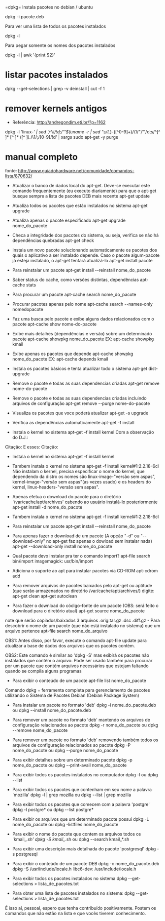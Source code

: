  =dpkg=
Instala pacotes no debian / ubuntu

  dpkg -i pacote.deb

Para ver uma lista de todos os pacotes instalados

  dpkg -l

Para pegar somente os nomes dos pacotes instalados

  dpkg -l | awk '{print $2}'

# listar pacotes instalados

dpkg --get-selections | grep -v deinstall | cut -f 1

# remover kernels antigos
* Referência: http://andregondim.eti.br/?p=1162

dpkg -l 'linux-*' | sed '/^ii/!d;/'"$(uname -r | sed "s/\(.*\)-\([^0-9]\+\)/\1/")"'/d;s/^[^ ]* [^ ]* \([^ ]*\).*/\1/;/[0-9]/!d' | xargs sudo apt-get -y purge

# manual completo
fonte: http://www.guiadohardware.net/comunidade/comandos-lista/870632/


- Atualizar o banco de dados local do apt-get. Deve-se executar este comando frequentemente (eu executo diariamente) para que o apt-get busque sempre a lista de pacotes DEB mais recente
apt-get update

- Atualiza todos os pacotes que estão instalados no sistema
apt-get upgrade

- Atualiza apenas o pacote especificado
apt-get upgrade nome_do_pacote

- Checa a integridade dos pacotes do sistema, ou seja, verifica se não há dependências quebradas
apt-get check

- Instala um novo pacote solucionando automaticamente os pacotes dos quais o aplicativo a ser instalado depende. Caso o pacote algum-pacote já esteja instalado, o apt-get tentará atualizá-lo
apt-get install pacote

- Para reinstalar um pacote
apt-get install --reinstall nome_do_pacote

- Saber status do cache, como versões distintas, dependências
apt-cache stats

- Para procurar um pacote
apt-cache search nome_do_pacote

- Procurar pacotes apenas pelo nome
apt-cache search --names-only nomedopacote

- Faz uma busca pelo pacote e exibe alguns dados relacionados com o pacote
apt-cache show nome-do-pacote

- Exibe mais detalhes (dependências e versão) sobre um determinado pacote
apt-cache showpkg nome_do_pacote
EX: apt-cache showpkg kmail

- Exibe apenas os pacotes que depende
apt-cache showpkg nome_do_pacote
EX: apt-cache depends kmail

- Instala os pacotes básicos e tenta atualizar todo o sistema
apt-get dist-upgrade

- Remove o pacote e todas as suas dependencias criadas
apt-get remove nome-do-pacote

- Remove o pacote e todas as suas dependencias criadas incluindo arquivos de configuração
apt-get remove --purge nome-do-pacote

- Visualiza os pacotes que voce poderá atualizar
apt-get -s upgrade

- Verifica as dependências automaticamente
apt-get -f install

- Instala o kernel no sistema
apt-get -f install kernel
Com a observação do D.J.:

Citação:
E esses:
Citação:
- Instala o kernel no sistema
apt-get -f install kernel

- Tambem instala o kernel no sistema
apt-get -f install kernel#1:2.2.18-6cl
Não instalam o kernel, precisa especificar o nome do kernel, que dependendo da distro os nomes são linux-image-"versão sem aspas", kernel-image-"versão sem aspas"(as vezes usado) e os headers do kernel, linux-headers-"versão sem aspas".

- Apenas efetua o download do pacote para o diretório '/var/cache/apt/archives' cabendo ao usuário instalá-lo posteriormente
apt-get install -d nome_do_pacote

- Tambem instala o kernel no sistema
apt-get -f install kernel#1:2.2.18-6cl

- Para reinstalar um pacote
apt-get install --reinstall nome_do_pacote

- Para apenas fazer o download de um pacote (A opção "-d" ou "--download-only" no apt-get faz apenas o dowload sem instalar nada)
apt-get --download-only install nome_do_pacote

- Qual pacote devo instalar pra ter o comando import?
apt-file search bin/import imagemagick: usr/bin/import

- Adiciona o suporte ao apt para instalar pacotes via CD-ROM
apt-cdrom add

- Para remover arquivos de pacotes baixados pelo apt-get ou aptitude (que serão armazenados no diretório /var/cache/apt/archives/) digite:
apt-get clean apt-get autoclean

- Para fazer o download do código-fonte de um pacote (OBS: será feito o download para o diretório atual)
apt-get source nome_do_pacote

note que serão copiados/baixados 3 arquivos .orig.tar.gz .dsc .diff.gz - Para descobrir o nome de um pacote (que não está instalado no sistema) que um arquivo pertence
apt-file search nome_do_arquivo

OBS1: Antes disso, por favor, execute o comando apt-file update para atualizar a base de dados dos arquivos que os pacotes contém.

OBS2: Este comando é similar ao 'dpkg -S' mas exibirá os pacotes não instalados que contêm o arquivo. Pode ser usado também para procurar por um pacote que contém arquivos necessários que estejam faltando quando se compila alguns programas

- Para exibir o conteúdo de um pacote
apt-file list nome_do_pacote

Comando dpkg = ferramenta completa para gerenciamento de pacotes utilizando o Sistema de Pacotes Debian (Debian Package System)

- Para instalar um pacote no formato 'deb'
dpkg -i nome_do_pacote.deb
ou
dpkg --install nome_do_pacote.deb

- Para remover um pacote no formato 'deb' mantendo os arquivos de configuração relacionados ao pacote
dpkg -r nome_do_pacote
ou
dpkg --remove nome_do_pacote

- Para remover um pacote no formato 'deb' removendo também todos os arquivos de configuração relacionados ao pacote
dpkg -P nome_do_pacote
ou
dpkg --purge nome_do_pacote

- Para exibir detalhes sobre um determinado pacote
dpkg -p nome_do_pacote
ou
dpkg --print-avail nome_do_pacote

- Para exibir todos os pacotes instalados no computador
dpkg -l
ou
dpkg --list

- Para exibir todos os pacotes que contenham em seu nome a palavra 'mozilla'
dpkg -l | grep mozilla
ou
dpkg --list | grep mozilla

- Para exibir todos os pacotes que comecem com a palavra 'postgre'
dpkg -l postgre*
ou
dpkg --list postgre*

- Para exibir os arquivos que um determinado pacote possui
dpkg -L nome_do_pacote
ou
dpkg -listfiles nome_do_pacote

- Para exibir o nome do pacote que contem os arquivos todos os 'kmail_*.sh'
dpkg -S kmail_*.sh
ou
dpkg --search kmail_*.sh

- Para exibir uma descrição mais detalhada do pacote 'postgresql'
dpkg -s postgresql

- Para exibir o conteúdo de um pacote DEB
dpkg -c nome_do_pacote.deb
dpkg -S /usr/include/locale.h libc6-dev: /usr/include/locale.h

- Para exibir todos os pacotes instalados no sistema
dpkg --get-selections > lista_de_pacotes.txt

- Para obter uma lista de pacotes instalados no sistema:
dpkg --get-selections > lista_de_pacotes.txt

É isso aí, pessoal, espero que tenha contribuído positivamente. Postem os comandos que não estão na lista e que vocês tiverem conhecimento.



